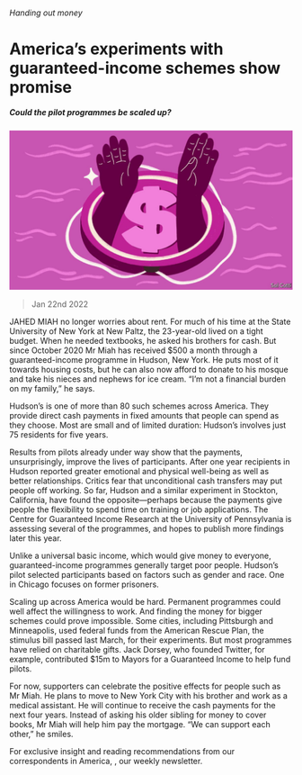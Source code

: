 ###### Handing out money

# America’s experiments with guaranteed-income schemes show promise 

##### Could the pilot programmes be scaled up? 

![image](images/20220122_USD001_0.jpg) 

> Jan 22nd 2022 

JAHED MIAH no longer worries about rent. For much of his time at the State University of New York at New Paltz, the 23-year-old lived on a tight budget. When he needed textbooks, he asked his brothers for cash. But since October 2020 Mr Miah has received $500 a month through a guaranteed-income programme in Hudson, New York. He puts most of it towards housing costs, but he can also now afford to donate to his mosque and take his nieces and nephews for ice cream. “I’m not a financial burden on my family,” he says.

Hudson’s is one of more than 80 such schemes across America. They provide direct cash payments in fixed amounts that people can spend as they choose. Most are small and of limited duration: Hudson’s involves just 75 residents for five years.


Results from pilots already under way show that the payments, unsurprisingly, improve the lives of participants. After one year recipients in Hudson reported greater emotional and physical well-being as well as better relationships. Critics fear that unconditional cash transfers may put people off working. So far, Hudson and a similar experiment in Stockton, California, have found the opposite—perhaps because the payments give people the flexibility to spend time on training or job applications. The Centre for Guaranteed Income Research at the University of Pennsylvania is assessing several of the programmes, and hopes to publish more findings later this year.

Unlike a universal basic income, which would give money to everyone, guaranteed-income programmes generally target poor people. Hudson’s pilot selected participants based on factors such as gender and race. One in Chicago focuses on former prisoners.

Scaling up across America would be hard. Permanent programmes could well affect the willingness to work. And finding the money for bigger schemes could prove impossible. Some cities, including Pittsburgh and Minneapolis, used federal funds from the American Rescue Plan, the stimulus bill passed last March, for their experiments. But most programmes have relied on charitable gifts. Jack Dorsey, who founded Twitter, for example, contributed $15m to Mayors for a Guaranteed Income to help fund pilots.

For now, supporters can celebrate the positive effects for people such as Mr Miah. He plans to move to New York City with his brother and work as a medical assistant. He will continue to receive the cash payments for the next four years. Instead of asking his older sibling for money to cover books, Mr Miah will help him pay the mortgage. “We can support each other,” he smiles.

For exclusive insight and reading recommendations from our correspondents in America, , our weekly newsletter.

